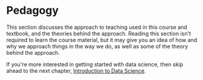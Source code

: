# Pedagogy

This section discusses the approach to teaching used in this course and textbook, and the theories behind the approach. Reading this section isn't required to learn the course material, but it may give you an idea of how and why we approach things in the way we do, as well as some of the theory behind the approach.


If you're more interested in getting started with data science, then skip ahead to the next chapter, [Introduction to Data Science](../2-nds/introduction.md).
